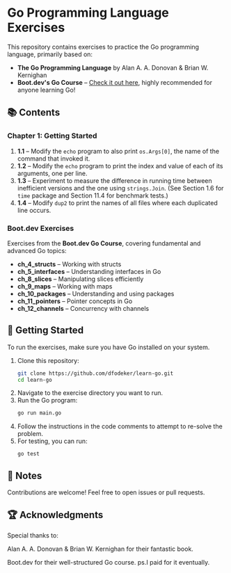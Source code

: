 # Go Programming Language Exercises

This repository contains exercises to practice the Go programming language, primarily based on:

- **The Go Programming Language** by Alan A. A. Donovan & Brian W. Kernighan
- **Boot.dev's Go Course** – [Check it out here](https://www.boot.dev/courses/learn-golang), highly recommended for anyone learning Go!

## 📚 Contents

### Chapter 1: Getting Started
1. **1.1** – Modify the `echo` program to also print `os.Args[0]`, the name of the command that invoked it.
2. **1.2** – Modify the `echo` program to print the index and value of each of its arguments, one per line.
3. **1.3** – Experiment to measure the difference in running time between inefficient versions and the one using `strings.Join`. (See Section 1.6 for `time` package and Section 11.4 for benchmark tests.)
4. **1.4** – Modify `dup2` to print the names of all files where each duplicated line occurs.

### Boot.dev Exercises
Exercises from the **Boot.dev Go Course**, covering fundamental and advanced Go topics:

- **ch_4_structs** – Working with structs
- **ch_5_interfaces** – Understanding interfaces in Go
- **ch_8_slices** – Manipulating slices efficiently
- **ch_9_maps** – Working with maps
- **ch_10_packages** – Understanding and using packages
- **ch_11_pointers** – Pointer concepts in Go
- **ch_12_channels** – Concurrency with channels

## 🚀 Getting Started

To run the exercises, make sure you have Go installed on your system.

1. Clone this repository:
   ```sh
   git clone https://github.com/dfodeker/learn-go.git
   cd learn-go

   ```
2. Navigate to the exercise directory you want to run.
3. Run the Go program:
   ```sh
   go run main.go
   ```
4. Follow the instructions in the code comments to attempt to re-solve the problem.
5. For testing, you can run:
   ```sh
   go test
   ```
## 📌 Notes


Contributions are welcome! Feel free to open issues or pull requests.

## 🏆 Acknowledgments
Special thanks to:

Alan A. A. Donovan & Brian W. Kernighan for their fantastic book.

Boot.dev for their well-structured Go course.
ps.I paid for it eventually.
